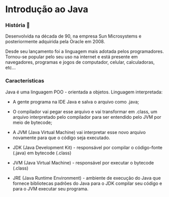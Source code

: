 # Introdução ao Java

### História 📖

Desenvolvida na década de 90, na empresa Sun Microsystems e posteriormente adquirida pela Oracle em 2008.

Desde seu lançamento foi a linguagem mais adotada pelos programadores.
Tornou-se popular pelo seu uso na internet e está presente em navegadores, programas e jogos de computador, celular, calculadoras, etc…


### Características
Java é uma linguagem POO - orientada a objetos.
Linguagem interpretada:
 - A gente programa na IDE Java e salva o arquivo como .java;
 - O compilador vai pegar esse arquivo e vai transformar em .class, um arquivo interpretado pelo compilador para ser entendido pelo JVM por meio de bytecode;
 - A JVM (Java Virtual Machine) vai interpretar esse novo arquivo novamente para que o código seja executado.

 - JDK  (Java Development Kit) - responsável por compilar o código-fonte (.java) em bytecode (.class)  
 - JVM (Java Virtual Machine) - responsável por executar o bytecode (.class)
 - JRE (Java Runtime Environment) - ambiente de execução do Java que fornece bibliotecas padrões do Java para o JDK compilar seu código e para o JVM executar seu programa.


